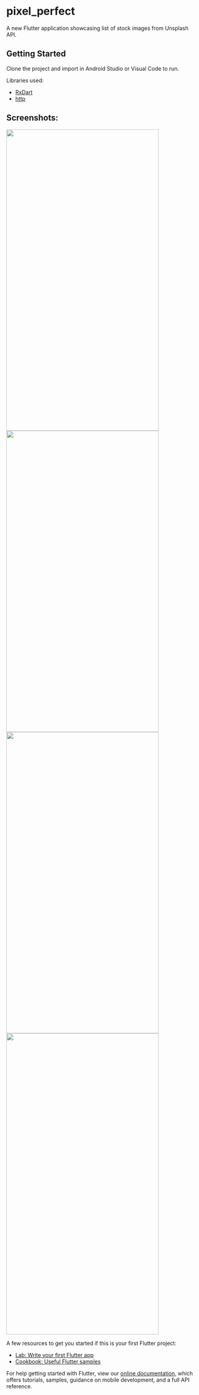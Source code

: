 # pixel_perfect

A new Flutter application showcasing list of stock images from Unsplash API.

## Getting Started

Clone the project and import in Android Studio or Visual Code to run.

Libraries used:
- [RxDart](https://pub.dev/packages/rxdart)
- [http](https://pub.dev/packages/http)

## Screenshots:
<img src="https://user-images.githubusercontent.com/14856659/62009618-f1aaa980-b17e-11e9-96d9-c3777d10548d.png" width="400" height="790"> <img src="https://user-images.githubusercontent.com/14856659/62009627-fe2f0200-b17e-11e9-90ab-a370d4bb7fff.png" width="400" height="790">
<img src="https://user-images.githubusercontent.com/14856659/62009744-384cd380-b180-11e9-81f2-87762f846140.png" width="400" height="790"> <img src="https://user-images.githubusercontent.com/14856659/62009745-384cd380-b180-11e9-853c-461cbaf42198.png" width="400" height="790"> 


A few resources to get you started if this is your first Flutter project:

- [Lab: Write your first Flutter app](https://flutter.dev/docs/get-started/codelab)
- [Cookbook: Useful Flutter samples](https://flutter.dev/docs/cookbook)

For help getting started with Flutter, view our
[online documentation](https://flutter.dev/docs), which offers tutorials,
samples, guidance on mobile development, and a full API reference.
